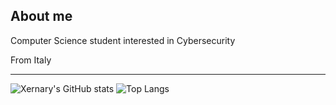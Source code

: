 ## About me

Computer Science student interested in Cybersecurity

From Italy

---
<!--
**Xernary/Xernary** is a ✨ _special_ ✨ repository because its `README.md` (this file) appears on your GitHub profile.

Here are some ideas to get you started:

- 🔭 I’m currently working on ...
- 🌱 I’m currently learning ...
- 👯 I’m looking to collaborate on ...
- 🤔 I’m looking for help with ...
- 💬 Ask me about ...
- 📫 How to reach me: ...
- 😄 Pronouns: ...
- ⚡ Fun fact: ...
-->
![Xernary's GitHub stats](https://github-readme-stats.vercel.app/api?username=Xernary&show_icons=true&theme=dracula)
![Top Langs](https://github-readme-stats.vercel.app/api/top-langs/?username=Xernary&layout=compact&exclude_repo=Note-app,cc,Data-mining-project&theme=dracula)
